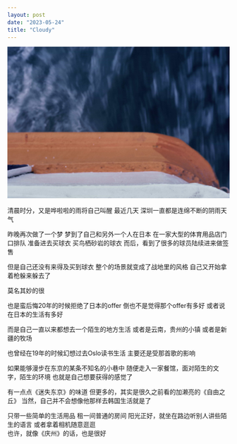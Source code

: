 ```yaml
---
layout: post
date: "2023-05-24"
title: "Cloudy"
---
```

<img alt="hk-boat" src="/assets/posts/hk-boat.jpg" class="post-image black"/>

清晨时分，又是哗啦啦的雨将自己叫醒
最近几天
深圳一直都是连绵不断的阴雨天气

昨晚再次做了一个梦
梦到了自己和另外一个人在日本
在一家大型的体育用品店门口排队
准备进去买球衣
买鸟栖砂岩的球衣
而后，看到了很多的球员陆续进来做签售

但是自己还没有来得及买到球衣
整个的场景就变成了战地里的风格
自己又开始拿着枪躲来躲去了

莫名其妙的很

也是蛮后悔20年的时候拒绝了日本的offer
倒也不是觉得那个offer有多好
或者说在日本的生活有多好

而是自己一直以来都想去一个陌生的地方生活
或者是云南，贵州的小镇
或者是新疆的牧场

也曾经在19年的时候幻想过去Oslo读书生活
主要还是受那首歌的影响

如果能够漫步在东京的某条不知名的小巷中
随便走入一家餐馆，面对陌生的文字，陌生的环境
也就是自己想要获得的感觉了

有一点点《迷失东京》的味道
但更多的，其实是很久之前看的加濑亮的《自由之丘》
当然，自己并不会想像他那样去韩国生活就是了

只带一些简单的生活用品
租一间普通的房间
阳光正好，就坐在路边听别人讲些陌生的语言
或者拿着相机随意逛逛
<br>
也许，就像《庆州》的话，也是很好
